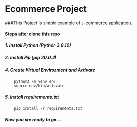 # Ecommerce Project

###This Project is simple example of e-commerce application. 

#### Steps after clone this repo

##### 1. Install Python (Python 3.8.10)

##### 2. Install Pip (pip 20.0.2)

##### 4. Create Virtual Environment and Activate
        python3 -m venv env
        source env/bin/activate
##### 5. Install requirements.txt 
        pip install -r requirements.txt
##### Now you are ready to go ...




